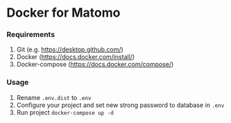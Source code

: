 # Docker for Matomo

### Requirements
1. Git (e.g. https://desktop.github.com/)
2. Docker (https://docs.docker.com/install/)
3. Docker-compose (https://docs.docker.com/compose/)

### Usage
1. Rename `.env.dist` to `.env`
2. Configure your project and set new strong password to database in `.env`
3. Run project `docker-compose up -d`